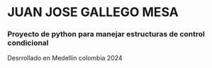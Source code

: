 # JUAN JOSE GALLEGO MESA
### Proyecto de python para manejar estructuras de control condicional
Desrrollado en Medellin colombia 2024
